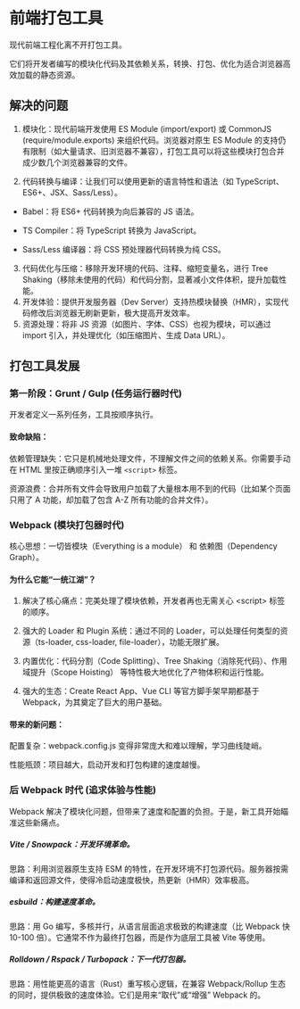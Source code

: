 # 前端打包工具
现代前端工程化离不开打包工具。

它们将开发者编写的模块化代码及其依赖关系，转换、打包、优化为适合浏览器高效加载的静态资源。

## 解决的问题
1. 模块化：现代前端开发使用 ES Module (import/export) 或 CommonJS (require/module.exports) 来组织代码。浏览器对原生 ES Module 的支持仍有限制（如大量请求、旧浏览器不兼容），打包工具可以将这些模块打包合并成少数几个浏览器兼容的文件。

2. 代码转换与编译：让我们可以使用更新的语言特性和语法（如 TypeScript、ES6+、JSX、Sass/Less）。

- Babel：将 ES6+ 代码转换为向后兼容的 JS 语法。

- TS Compiler：将 TypeScript 转换为 JavaScript。

- Sass/Less 编译器：将 CSS 预处理器代码转换为纯 CSS。

3. 代码优化与压缩：移除开发环境的代码、注释、缩短变量名，进行 Tree Shaking（移除未使用的代码）和代码分割，显著减小文件体积，提升加载性能。
4. 开发体验：提供开发服务器（Dev Server）支持热模块替换（HMR），实现代码修改后浏览器无刷新更新，极大提高开发效率。
5. 资源处理：将非 JS 资源（如图片、字体、CSS）也视为模块，可以通过 import 引入，并处理优化（如压缩图片、生成 Data URL）。

## 打包工具发展

### 第一阶段：Grunt / Gulp (任务运行器时代)

开发者定义一系列任务，工具按顺序执行。

#### 致命缺陷：

依赖管理缺失：它只是机械地处理文件，不理解文件之间的依赖关系。你需要手动在 HTML 里按正确顺序引入一堆 `<script>` 标签。

资源浪费：合并所有文件会导致用户加载了大量根本用不到的代码（比如某个页面只用了 A 功能，却加载了包含 A-Z 所有功能的合并文件）。

### Webpack (模块打包器时代)

核心思想：一切皆模块（Everything is a module） 和 依赖图（Dependency Graph）。


#### 为什么它能“一统江湖”？

1. 解决了核心痛点：完美处理了模块依赖，开发者再也无需关心 \<script\> 标签的顺序。

2. 强大的 Loader 和 Plugin 系统：通过不同的 Loader，可以处理任何类型的资源（ts-loader, css-loader, file-loader），功能无限扩展。

3. 内置优化：代码分割（Code Splitting）、Tree Shaking（消除死代码）、作用域提升（Scope Hoisting） 等特性极大地优化了产物体积和运行性能。

4. 强大的生态：Create React App、Vue CLI 等官方脚手架早期都基于 Webpack，为其奠定了巨大的用户基础。

#### 带来的新问题：

配置复杂：webpack.config.js 变得非常庞大和难以理解，学习曲线陡峭。

性能瓶颈：项目越大，启动开发和打包构建的速度越慢。


### 后 Webpack 时代 (追求体验与性能)

Webpack 解决了模块化问题，但带来了速度和配置的负担。于是，新工具开始瞄准这些新痛点。

##### Vite / Snowpack：开发环境革命。

思路：利用浏览器原生支持 ESM 的特性，在开发环境不打包源代码。服务器按需编译和返回源文件，使得冷启动速度极快，热更新（HMR）效率极高。

##### esbuild：构建速度革命。

思路：用 Go 编写，多核并行，从语言层面追求极致的构建速度（比 Webpack 快 10-100 倍）。它通常不作为最终打包器，而是作为底层工具被 Vite 等使用。

##### Rolldown / Rspack / Turbopack：下一代打包器。

思路：用性能更高的语言（Rust）重写核心逻辑，在兼容 Webpack/Rollup 生态的同时，提供极致的速度体验。它们是用来“取代”或“增强” Webpack 的。
